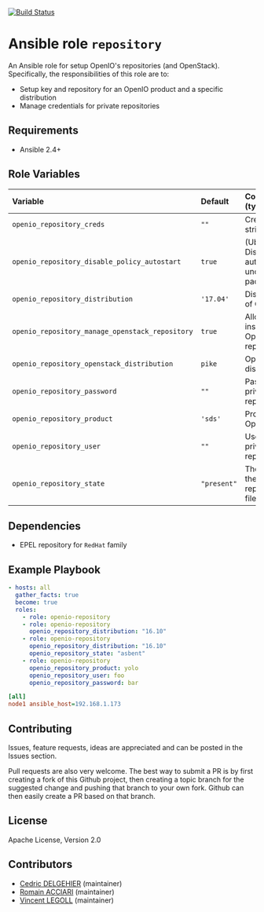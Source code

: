 [![Build Status](https://travis-ci.org/open-io/ansible-role-openio-repository.svg?branch=master)](https://travis-ci.org/open-io/ansible-role-openio-repository)
# Ansible role `repository`

An Ansible role for setup OpenIO's repositories (and OpenStack). Specifically, the responsibilities of this role are to:

- Setup key and repository for an OpenIO product and a specific distribution
- Manage credentials for private repositories

## Requirements

- Ansible 2.4+

## Role Variables


| Variable   | Default | Comments (type)  |
| :---       | :---    | :---             |
| `openio_repository_creds` | `""` | Credentials string |
| `openio_repository_disable_policy_autostart` | `true` | (Ubuntu) Disable the autostart of unconfigured packages |
| `openio_repository_distribution` | `'17.04'` | Distribution of OpenIO |
| `openio_repository_manage_openstack_repository` | `true` | Allow the installation of OpenStack's repository |
| `openio_repository_openstack_distribution` | `pike` | OpenStack's distribution |
| `openio_repository_password` | `""` | Password for private repository |
| `openio_repository_product` | `'sds'` | Product of OpenIO |
| `openio_repository_user` | `""` | User for private repository |
| `openio_repository_state` | `"present"` | The state of the repository file |

## Dependencies

- EPEL repository for `RedHat` family

## Example Playbook

```yaml
- hosts: all
  gather_facts: true
  become: true
  roles:
    - role: openio-repository
    - role: openio-repository
      openio_repository_distribution: "16.10"
    - role: openio-repository
      openio_repository_distribution: "16.10"
      openio_repository_state: "asbent"
    - role: openio-repository
      openio_repository_product: yolo
      openio_repository_user: foo
      openio_repository_password: bar

```


```ini
[all]
node1 ansible_host=192.168.1.173
```

## Contributing

Issues, feature requests, ideas are appreciated and can be posted in the Issues section.

Pull requests are also very welcome.
The best way to submit a PR is by first creating a fork of this Github project, then creating a topic branch for the suggested change and pushing that branch to your own fork.
Github can then easily create a PR based on that branch.

## License

Apache License, Version 2.0

## Contributors

- [Cedric DELGEHIER](https://github.com/cdelgehier/) (maintainer)
- [Romain ACCIARI](https://github.com/racciari) (maintainer)
- [Vincent LEGOLL](https://github.com/vincent-legoll) (maintainer)

